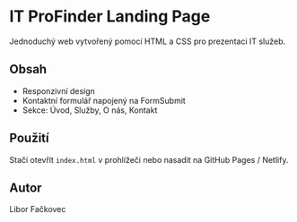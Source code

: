 # IT ProFinder Landing Page

Jednoduchý web vytvořený pomocí HTML a CSS pro prezentaci IT služeb.

## Obsah
- Responzivní design
- Kontaktní formulář napojený na FormSubmit
- Sekce: Úvod, Služby, O nás, Kontakt

## Použití
Stačí otevřít `index.html` v prohlížeči nebo nasadit na GitHub Pages / Netlify.

## Autor
Libor Fačkovec
